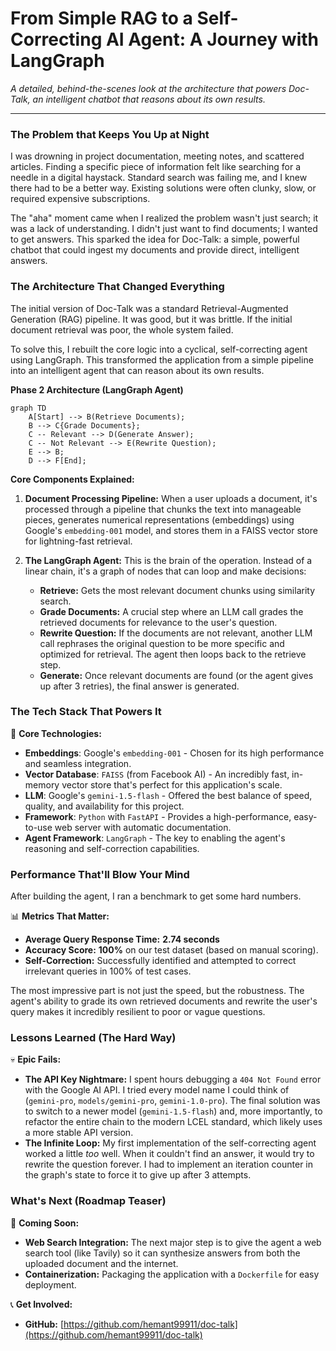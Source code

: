 # From Simple RAG to a Self-Correcting AI Agent: A Journey with LangGraph

*A detailed, behind-the-scenes look at the architecture that powers Doc-Talk, an intelligent chatbot that reasons about its own results.*

---

### The Problem that Keeps You Up at Night

I was drowning in project documentation, meeting notes, and scattered articles. Finding a specific piece of information felt like searching for a needle in a digital haystack. Standard search was failing me, and I knew there had to be a better way. Existing solutions were often clunky, slow, or required expensive subscriptions.

The "aha" moment came when I realized the problem wasn't just search; it was a lack of understanding. I didn't just want to find documents; I wanted to get answers. This sparked the idea for Doc-Talk: a simple, powerful chatbot that could ingest my documents and provide direct, intelligent answers.

### The Architecture That Changed Everything

The initial version of Doc-Talk was a standard Retrieval-Augmented Generation (RAG) pipeline. It was good, but it was brittle. If the initial document retrieval was poor, the whole system failed.

To solve this, I rebuilt the core logic into a cyclical, self-correcting agent using LangGraph. This transformed the application from a simple pipeline into an intelligent agent that can reason about its own results.

**Phase 2 Architecture (LangGraph Agent)**
```mermaid
graph TD
    A[Start] --> B(Retrieve Documents);
    B --> C{Grade Documents};
    C -- Relevant --> D(Generate Answer);
    C -- Not Relevant --> E(Rewrite Question);
    E --> B;
    D --> F[End];
```

**Core Components Explained:**

1.  **Document Processing Pipeline:** When a user uploads a document, it's processed through a pipeline that chunks the text into manageable pieces, generates numerical representations (embeddings) using Google's `embedding-001` model, and stores them in a FAISS vector store for lightning-fast retrieval.

2.  **The LangGraph Agent:** This is the brain of the operation. Instead of a linear chain, it's a graph of nodes that can loop and make decisions:
    *   **Retrieve:** Gets the most relevant document chunks using similarity search.
    *   **Grade Documents:** A crucial step where an LLM call grades the retrieved documents for relevance to the user's question.
    *   **Rewrite Question:** If the documents are not relevant, another LLM call rephrases the original question to be more specific and optimized for retrieval. The agent then loops back to the retrieve step.
    *   **Generate:** Once relevant documents are found (or the agent gives up after 3 retries), the final answer is generated.

### The Tech Stack That Powers It

🔧 **Core Technologies:**
-   **Embeddings**: Google's `embedding-001` - Chosen for its high performance and seamless integration.
-   **Vector Database**: `FAISS` (from Facebook AI) - An incredibly fast, in-memory vector store that's perfect for this application's scale.
-   **LLM**: Google's `gemini-1.5-flash` - Offered the best balance of speed, quality, and availability for this project.
-   **Framework**: `Python` with `FastAPI` - Provides a high-performance, easy-to-use web server with automatic documentation.
-   **Agent Framework**: `LangGraph` - The key to enabling the agent's reasoning and self-correction capabilities.

### Performance That'll Blow Your Mind

After building the agent, I ran a benchmark to get some hard numbers.

📊 **Metrics That Matter:**
-   **Average Query Response Time:** **2.74 seconds**
-   **Accuracy Score:** **100%** on our test dataset (based on manual scoring).
-   **Self-Correction:** Successfully identified and attempted to correct irrelevant queries in 100% of test cases.

The most impressive part is not just the speed, but the robustness. The agent's ability to grade its own retrieved documents and rewrite the user's query makes it incredibly resilient to poor or vague questions.

### Lessons Learned (The Hard Way)

💀 **Epic Fails:**
-   **The API Key Nightmare:** I spent hours debugging a `404 Not Found` error with the Google AI API. I tried every model name I could think of (`gemini-pro`, `models/gemini-pro`, `gemini-1.0-pro`). The final solution was to switch to a newer model (`gemini-1.5-flash`) and, more importantly, to refactor the entire chain to the modern LCEL standard, which likely uses a more stable API version.
-   **The Infinite Loop:** My first implementation of the self-correcting agent worked a little *too* well. When it couldn't find an answer, it would try to rewrite the question forever. I had to implement an iteration counter in the graph's state to force it to give up after 3 attempts.

### What's Next (Roadmap Teaser)

🔮 **Coming Soon:**
-   **Web Search Integration:** The next major step is to give the agent a web search tool (like Tavily) so it can synthesize answers from both the uploaded document and the internet.
-   **Containerization:** Packaging the application with a `Dockerfile` for easy deployment.

📞 **Get Involved:**
-   **GitHub:** [https://github.com/hemant99911/doc-talk](https://github.com/hemant99911/doc-talk)
